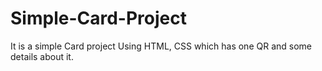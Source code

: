 # Simple-Card-Project
It is a simple Card project Using HTML, CSS which has one QR and some details about it.
